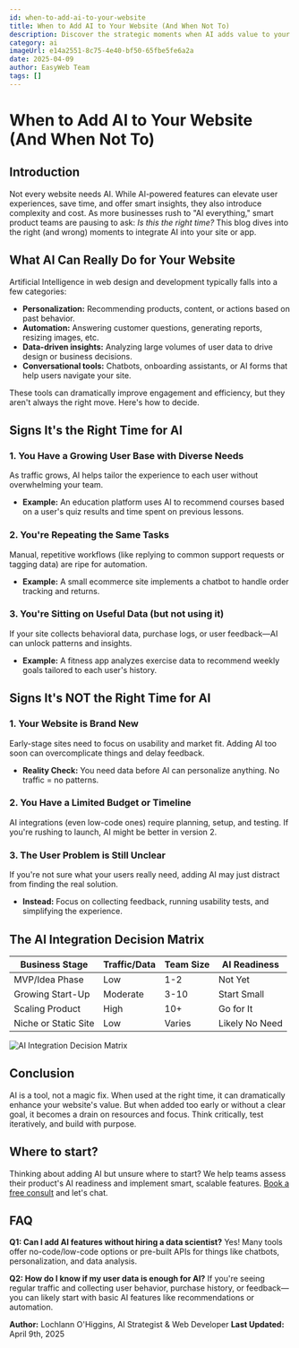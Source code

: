 ```yaml
---
id: when-to-add-ai-to-your-website
title: When to Add AI to Your Website (And When Not To)
description: Discover the strategic moments when AI adds value to your website—and when it's better left out. Learn how to evaluate your product's readiness.
category: ai
imageUrl: e14a2551-8c75-4e40-bf50-65fbe5fe6a2a
date: 2025-04-09
author: EasyWeb Team
tags: []
---
```


# When to Add AI to Your Website (And When Not To)

## Introduction

Not every website needs AI. While AI-powered features can elevate user experiences, save time, and offer smart insights, they also introduce complexity and cost. As more businesses rush to "AI everything," smart product teams are pausing to ask: *Is this the right time?* This blog dives into the right (and wrong) moments to integrate AI into your site or app.

## What AI Can Really Do for Your Website

Artificial Intelligence in web design and development typically falls into a few categories:

* **Personalization:** Recommending products, content, or actions based on past behavior.
* **Automation:** Answering customer questions, generating reports, resizing images, etc.
* **Data-driven insights:** Analyzing large volumes of user data to drive design or business decisions.
* **Conversational tools:** Chatbots, onboarding assistants, or AI forms that help users navigate your site.

These tools can dramatically improve engagement and efficiency, but they aren't always the right move. Here's how to decide.

## Signs It's the Right Time for AI

### 1. You Have a Growing User Base with Diverse Needs

As traffic grows, AI helps tailor the experience to each user without overwhelming your team.

* **Example:** An education platform uses AI to recommend courses based on a user's quiz results and time spent on previous lessons.

### 2. You're Repeating the Same Tasks

Manual, repetitive workflows (like replying to common support requests or tagging data) are ripe for automation.

* **Example:** A small ecommerce site implements a chatbot to handle order tracking and returns.

### 3. You're Sitting on Useful Data (but not using it)

If your site collects behavioral data, purchase logs, or user feedback—AI can unlock patterns and insights.

* **Example:** A fitness app analyzes exercise data to recommend weekly goals tailored to each user's history.

## Signs It's NOT the Right Time for AI

### 1. Your Website is Brand New

Early-stage sites need to focus on usability and market fit. Adding AI too soon can overcomplicate things and delay feedback.

* **Reality Check:** You need data before AI can personalize anything. No traffic = no patterns.

### 2. You Have a Limited Budget or Timeline

AI integrations (even low-code ones) require planning, setup, and testing. If you're rushing to launch, AI might be better in version 2.

### 3. The User Problem is Still Unclear

If you're not sure what your users really need, adding AI may just distract from finding the real solution.

* **Instead:** Focus on collecting feedback, running usability tests, and simplifying the experience.

## The AI Integration Decision Matrix

| Business Stage       | Traffic/Data | Team Size | AI Readiness   |
| -------------------- | ------------ | --------- | -------------- |
| MVP/Idea Phase       | Low          | 1-2       | Not Yet        |
| Growing Start-Up     | Moderate     | 3-10      | Start Small    |
| Scaling Product      | High         | 10+       | Go for It      |
| Niche or Static Site | Low          | Varies    | Likely No Need |

![AI Integration Decision Matrix](https://res.cloudinary.com/dpw2txejq/image/upload/v1748532998/87035e4e-c77b-414f-a011-53a4ab6e9bb2.png)

## Conclusion

AI is a tool, not a magic fix. When used at the right time, it can dramatically enhance your website's value. But when added too early or without a clear goal, it becomes a drain on resources and focus. Think critically, test iteratively, and build with purpose.

## Where to start?

Thinking about adding AI but unsure where to start? We help teams assess their product's AI readiness and implement smart, scalable features. [Book a free consult](#contact) and let's chat.

## FAQ

**Q1: Can I add AI features without hiring a data scientist?**
Yes! Many tools offer no-code/low-code options or pre-built APIs for things like chatbots, personalization, and data analysis.

**Q2: How do I know if my user data is enough for AI?**
If you're seeing regular traffic and collecting user behavior, purchase history, or feedback—you can likely start with basic AI features like recommendations or automation.

**Author:** Lochlann O'Higgins, AI Strategist & Web Developer
**Last Updated:** April 9th, 2025
